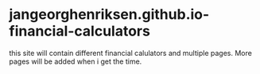 # jangeorghenriksen.github.io-financial-calculators
this site will contain different financial calulators and multiple pages. More pages will be added when i get the time.
